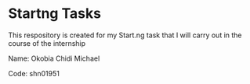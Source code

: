 # Startng Tasks

This respository is created for my Start.ng task that I will carry out in the course of the internship

Name: Okobia Chidi Michael

Code: shn01951



